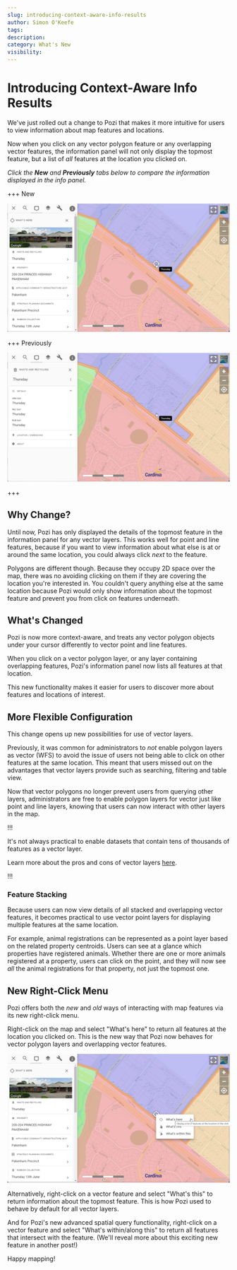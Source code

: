 ```yaml
---
slug: introducing-context-aware-info-results
author: Simon O'Keefe
tags:
description:
category: What's New
visibility:
---
```


# Introducing Context-Aware Info Results

We've just rolled out a change to Pozi that makes it more intuitive for users to view information about map features and locations.

Now when you click on any vector polygon feature or any overlapping vector features, the information panel will not only display the topmost feature, but a list of *all* features at the location you clicked on.

*Click the **New** and **Previously** tabs below to compare the information displayed in the info panel.*

+++ New

![](../static/img/cardinia-context-aware-info-results-after.png)

+++ Previously

![](../static/img/cardinia-context-aware-info-results-before.png)

+++

## Why Change?

Until now, Pozi has only displayed the details of the topmost feature in the information panel for any vector layers. This works well for point and line features, because if you want to view information about what else is at or around the same location, you could always click *next* to the feature.

Polygons are different though. Because they occupy 2D space over the map, there was no avoiding clicking on them if they are covering the location you're interested in. You couldn't query anything else at the same location because Pozi would only show information about the topmost feature and prevent you from click on features underneath.

## What's Changed

Pozi is now more context-aware, and treats any vector polygon objects under your cursor differently to vector point and line features. 

When you click on a vector polygon layer, or any layer containing overlapping features, Pozi's information panel now lists all features at that location.

This new functionality makes it easier for users to discover more about features and locations of interest.

## More Flexible Configuration

This change opens up new possibilities for use of vector layers.

Previously, it was common for administrators to *not* enable polygon layers as vector (WFS) to avoid the issue of users not being able to click on other features at the same location. This meant that users missed out on the advantages that vector layers provide such as searching, filtering and table view.

Now that vector polygons no longer prevent users from querying other layers, administrators are free to enable polygon layers for vector just like point and line layers, knowing that users can now interact with other layers in the map.

!!!

It's not always practical to enable datasets that contain tens of thousands of features as a vector layer.

Learn more about the pros and cons of vector layers [here](/admin-guide/qgis/configuring-layers.md#advantages-of-vector-layers).

!!!

### Feature Stacking

Because users can now view details of all stacked and overlapping vector features, it becomes practical to use vector point layers for displaying multiple features at the same location.

For example, animal registrations can be represented as a point layer based on the related property centroids. Users can see at a glance which properties have registered animals. Whether there are one or more animals registered at a property, users can click on the point, and they will now see *all* the animal registrations for that property, not just the topmost one.

## New Right-Click Menu

Pozi offers both the *new* and *old* ways of interacting with map features via its new right-click menu.

Right-click on the map and select "What's here" to return all features at the location you clicked on. This is the new way that Pozi now behaves for vector polygon layers and overlapping vector features.

![](../static/img/cardinia-right-click-menu.png)

Alternatively, right-click on a vector feature and select "What's this" to return information about the topmost feature. This is how Pozi used to behave by default for all vector layers.

And for Pozi's new advanced spatial query functionality, right-click on a vector feature and select "What's within/along this" to return all features that intersect with the feature. (We'll reveal more about this exciting new feature in another post!)

Happy mapping!
